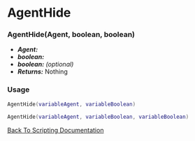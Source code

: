 # AgentHide

### AgentHide(Agent, boolean, boolean)
- ***Agent:*** 
- ***boolean:*** 
- ***boolean:*** *(optional)* 
- ***Returns:*** Nothing

### Usage

```Lua
AgentHide(variableAgent, variableBoolean)
```

```Lua
AgentHide(variableAgent, variableBoolean, variableBoolean)
```



[Back To Scripting Documentation](../README.md)
